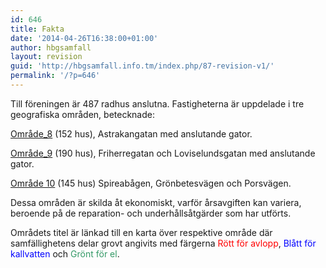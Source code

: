 ```yaml
---
id: 646
title: Fakta
date: '2014-04-26T16:38:00+01:00'
author: hbgsamfall
layout: revision
guid: 'http://hbgsamfall.info.tm/index.php/87-revision-v1/'
permalink: '/?p=646'
---
```


Till föreningen är 487 radhus anslutna. Fastigheterna är uppdelade i tre geografiska områden, betecknade:

[Område\_8](http://admin.hbgsamfall.win/wp-content/uploads/2014/04/Område_8.pdf) (152 hus), Astrakangatan med anslutande gator.

[Område\_9](http://admin.hbgsamfall.win/wp-content/uploads/2014/03/Område_9.pdf) (190 hus), Friherregatan och Loviselundsgatan med anslutande gator.

[Område 10](http://admin.hbgsamfall.win/wp-content/uploads/2014/04/Område-10.pdf) (145 hus) Spireabågen, Grönbetesvägen och Porsvägen.

Dessa områden är skilda åt ekonomiskt, varför årsavgiften kan variera, beroende på de reparation- och underhållsåtgärder som har utförts.

Områdets titel är länkad till en karta över respektive område där samfällighetens delar grovt angivits med färgerna <span style="color: #ff0000;">Rött för avlopp</span>, <span style="color: #0000ff;">Blått för kallvatten</span> och <span style="color: #339966;">Grönt för el</span>.